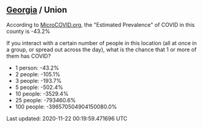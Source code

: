 
## [Georgia](/united-states/georgia) / Union

According to [MicroCOVID.org](http://microcovid.org),
the "Estimated Prevalence" of COVID in this county is -43.2%

If you interact with a certain number of people in this location
(all at once in a group, or spread out across the day), what is the chance that
1 or more of them has COVID?

- 1 person: -43.2%
- 2 people: -105.1%
- 3 people: -193.7%
- 5 people: -502.4%
- 10 people: -3529.4%
- 25 people: -793460.6%
- 100 people: -396570504904150080.0%

Last updated: 2020-11-22 00:19:59.471696 UTC
